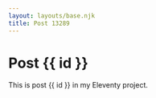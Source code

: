 ```yaml
---
layout: layouts/base.njk
title: Post 13289
---
```


# Post {{ id }}

This is post {{ id }} in my Eleventy project.
